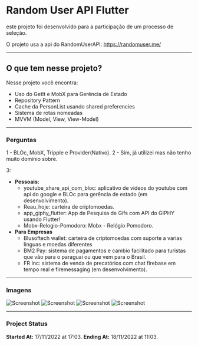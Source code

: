 # Random User API Flutter

este projeto foi desenvolvido para a participação de um processo de seleção.

O projeto usa a api do RandomUserAPI: https://randomuser.me/

----------------------------

## O que tem nesse projeto?
Nesse projeto você encontra:
 - Uso do GetIt e MobX para Gerência de Estado
 - Repository Pattern
 - Cache da PersonList usando shared preferencies
 - Sistema de rotas nomeadas
 - MVVM (Model, View, View-Model)

----------------------------
### Perguntas
 1 - BLOc, MobX, Tripple e Provider(Nativo).
 2 - Sim, já utilizei mas não tenho muito domínio sobre.
 
 3:  
 - **Pessoais:** 
   - youtube_share_api_com_bloc: aplicativo de videos do youtube com api do google e BLOc para gerência de estado (em desenvolvimento).
   - Reau_hoje: carteira de criptomoedas.
   - app_giphy_flutter: App de Pesquisa de Gifs com API do GIPHY usando Flutter!
   - Mobx-Relogio-Pomodoro: Mobx - Relógio Pomodoro.
  - **Para Empresas** 
    - Blusoftech wallet: carteira de criptomoedas com suporte a varias linguas e moedas diferentes
    - BM2 Pay: sistema de pagamentos e cambio facilitado para turistas que vão para o paraguai ou que vem para o Brasil.
    - FR Inc: sistema de venda de precatórios com chat firebase em tempo real e firemessaging (em desenvolvimento).

----------------------------

### Imagens
![Screenshot](https://github.com/DIMAAGR/random_user_api_flutter/blob/master/images/1.png?raw=true)
![Screenshot](https://github.com/DIMAAGR/random_user_api_flutter/blob/master/images/2.png?raw=true)
![Screenshot](https://github.com/DIMAAGR/random_user_api_flutter/blob/master/images/3.png?raw=true)
![Screenshot](https://github.com/DIMAAGR/random_user_api_flutter/blob/master/images/4.png?raw=true)

----------------------------

 ### Project Status
 **Started At:** 17/11/2022 at 17:03. 
 **Ending At:**  18/11/2022 at 11:03.
